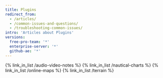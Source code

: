 ```yaml
---
title: Plugins
redirect_from:
  - /articles/
  - /common-issues-and-questions/
  - /troubleshooting-common-issues/
intro: 'Articles about Plugins'
versions:
  free-pro-team: '*'
  enterprise-server: '*'
  github-ae: '*'
---
```


{% link_in_list /audio-video-notes %}
{% link_in_list /nautical-charts %}
{% link_in_list /online-maps %}
{% link_in_list /terrain %}
